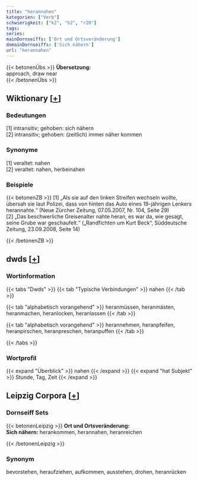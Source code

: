 ```yaml
---
title: "herannahen"
kategorien: ["Verb"]
schwierigkeit: ["k2", "h2", "r20"]
tags:
series:
mainDornseiffs: ['Ort und Ortsveränderung']
domainDornseiffs: ['Sich nähern']
url: "herannahen"
---
```


{{< betonenÜbs >}}
**Übersetzung:**  
approach, draw near  
{{< /betonenÜbs >}}

## Wiktionary [[+](https://de.wiktionary.org/wiki/herannahen)]

### Bedeutungen
[1] intransitiv; gehoben: sich nähern  
[2] intransitiv; gehoben: (zeitlich) immer näher kommen  

### Synonyme
[1] veraltet: nahen  
[2] veraltet: nahen, herbeinahen  

### Beispiele
{{< betonenZB >}}
[1] „Als sie auf den linken Streifen wechseln wollte, übersah sie laut Polizei, dass von hinten das Auto eines 19-jährigen Lenkers herannahte.“ (Neue Zürcher Zeitung, 07.05.2007, Nr. 104, Seite 29)  
[2] „Das beschwerliche Greisenalter nahte heran, es war da, wie gesagt, seine Grube war geschaufelt.“ („Randfichten um Kurt Beck“, Süddeutsche Zeitung, 23.09.2008, Seite 14)  

{{< /betonenZB >}}


## dwds [[+](https://www.dwds.de/wb/herannahen)]

### Wortinformation
{{< tabs "Dwds" >}}
{{< tab "Typische Verbindungen" >}}
nahen
{{< /tab >}}

{{< tab "alphabetisch vorangehend" >}}
heranmüssen, heranmästen, heranmachen, heranlocken, heranlassen
{{< /tab >}}

{{< tab "alphabetisch vorangehend" >}}
herannehmen, heranpfeifen, heranpirschen, heranpreschen, heranpuffen
{{< /tab >}}

{{< /tabs >}}

### Wortprofil
{{< expand "Überblick" >}} nahen {{< /expand >}}
{{< expand "hat Subjekt" >}} Stunde, Tag, Zeit {{< /expand >}}

## Leipzig Corpora [[+](https://corpora.uni-leipzig.de/en/res?word=herannahen&corpusId=deu_newscrawl-public_2018)]

### Dornseiff Sets
{{< betonenLeipzig >}}
**Ort und Ortsveränderung:**  
**Sich nähern:** herankommen, herannahen, heranreichen  

{{< /betonenLeipzig >}}

### Synonym
bevorstehen, heraufziehen, aufkommen, ausstehen, drohen, heranrücken

